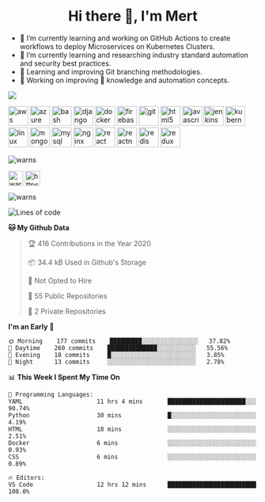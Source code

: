 <h1 align="center">Hi there 👋, I'm Mert</h1>


- 🔭 I’m currently learning and working on GitHub Actions to create workflows to deploy Microservices on Kubernetes Clusters.
- 🌱 I’m currently learning and researching industry standard automation and security best practices. 
- 💬 Learning and improving Git branching methodologies.
- 🔨 Working on improving 🐍 knowledge and automation concepts. 

![](https://snipboard.io/y0gv3a.jpg)

<p align="left"><img src="https://devicons.github.io/devicon/devicon.git/icons/amazonwebservices/amazonwebservices-original-wordmark.svg" alt="aws" width="40" height="40"/> <img src="https://www.vectorlogo.zone/logos/microsoft_azure/microsoft_azure-icon.svg" alt="azure" width="40" height="40"/> <img src="https://www.vectorlogo.zone/logos/gnu_bash/gnu_bash-icon.svg" alt="bash" width="40" height="40"/> <img src="https://devicons.github.io/devicon/devicon.git/icons/django/django-original.svg" alt="django" width="40" height="40"/> <img src="https://devicons.github.io/devicon/devicon.git/icons/docker/docker-original-wordmark.svg" alt="docker" width="40" height="40"/> <img src="https://www.vectorlogo.zone/logos/firebase/firebase-icon.svg" alt="firebase" width="40" height="40"/> <img src="https://www.vectorlogo.zone/logos/git-scm/git-scm-icon.svg" alt="git" width="40" height="40"/> <img src="https://devicons.github.io/devicon/devicon.git/icons/html5/html5-original-wordmark.svg" alt="html5" width="40" height="40"/> <img src="https://devicons.github.io/devicon/devicon.git/icons/javascript/javascript-original.svg" alt="javascript" width="40" height="40"/> <img src="https://www.vectorlogo.zone/logos/jenkins/jenkins-icon.svg" alt="jenkins" width="40" height="40"/> <img src="https://www.vectorlogo.zone/logos/kubernetes/kubernetes-icon.svg" alt="kubernetes" width="40" height="40"/> <img src="https://devicons.github.io/devicon/devicon.git/icons/linux/linux-original.svg" alt="linux" width="40" height="40"/> <img src="https://devicons.github.io/devicon/devicon.git/icons/mongodb/mongodb-original-wordmark.svg" alt="mongodb" width="40" height="40"/> <img src="https://devicons.github.io/devicon/devicon.git/icons/mysql/mysql-original-wordmark.svg" alt="mysql" width="40" height="40"/> <img src="https://devicons.github.io/devicon/devicon.git/icons/nginx/nginx-original.svg" alt="nginx" width="40" height="40"/> <img src="https://devicons.github.io/devicon/devicon.git/icons/react/react-original-wordmark.svg" alt="react" width="40" height="40"/> <img src="https://reactnative.dev/img/header_logo.svg" alt="reactnative" width="40" height="40"/> <img src="https://devicons.github.io/devicon/devicon.git/icons/redis/redis-original-wordmark.svg" alt="redis" width="40" height="40"/> <img src="https://devicons.github.io/devicon/devicon.git/icons/redux/redux-original.svg" alt="redux" width="40" height="40"/></p><p><img align="center" src="https://github-readme-stats.vercel.app/api/top-langs/?username=warns&layout=compact&hide=html" alt="warns" /></p>

<p align="left">
<a href="https://dev.to/warns" target="blank"><img align="center" src="https://cdn.jsdelivr.net/npm/simple-icons@3.0.1/icons/dev-dot-to.svg" alt="warns" height="30" width="30" /></a>
<a href="https://linkedin.com/in/https://www.linkedin.com/in/mert-alnuaimi-8885b1a4" target="blank"><img align="center" src="https://cdn.jsdelivr.net/npm/simple-icons@3.0.1/icons/linkedin.svg" alt="https://www.linkedin.com/in/mert-alnuaimi-8885b1a4" height="30" width="30" /></a>
</p>

<p align="left"> <img src="https://komarev.com/ghpvc/?username=warns" alt="warns" /> </p>

<!-- ### Hi there! I'm Mert  👋

- 🔭 I’m currently learning and working on GitHub Action to create workflows to deploy Microservices on Kubernetes Clusters.
- 🌱 I’m currently learning and researching industry standard automation and security best practices. 
- 💬 Learning and improving Git branching methodologies.
- 🔨 Working on improving 🐍 knowledge and automation concepts. 

![](https://snipboard.io/y0gv3a.jpg)
![Warns's github stats](https://github-readme-stats.vercel.app/api?username=warns&count_private=true&show_icons=true&theme=tokyonight&title_color=2421d4&icon_color=d30cb8&bg_color=091833&hide=stars)
-->
<!--START_SECTION:waka-->
![Lines of code](https://img.shields.io/badge/From%20Hello%20World%20I%27ve%20Written-222329%20lines%20of%20code-blue)

**🐱 My Github Data** 

> 🏆 416 Contributions in the Year 2020
 > 
> 📦 34.4 kB Used in Github's Storage 
 > 
> 🚫 Not Opted to Hire
 > 
> 📜 55 Public Repositories
 > 
> 🔑 2 Private Repositories 

**I'm an Early 🐤** 

```text
🌞 Morning    177 commits    █████████░░░░░░░░░░░░░░░░   37.82% 
🌆 Daytime    260 commits    ██████████████░░░░░░░░░░░   55.56% 
🌃 Evening    18 commits     █░░░░░░░░░░░░░░░░░░░░░░░░   3.85% 
🌙 Night      13 commits     ░░░░░░░░░░░░░░░░░░░░░░░░░   2.78%

```


📊 **This Week I Spent My Time On** 

```text
💬 Programming Languages: 
YAML                     11 hrs 4 mins       ██████████████████████░░░   90.74% 
Python                   30 mins             █░░░░░░░░░░░░░░░░░░░░░░░░   4.19% 
HTML                     18 mins             ░░░░░░░░░░░░░░░░░░░░░░░░░   2.51% 
Docker                   6 mins              ░░░░░░░░░░░░░░░░░░░░░░░░░   0.93% 
CSS                      6 mins              ░░░░░░░░░░░░░░░░░░░░░░░░░   0.89%

🔥 Editors: 
VS Code                  12 hrs 12 mins      █████████████████████████   100.0%

```


<!--END_SECTION:waka-->

<!--
**Warns/warns** is a ✨ _special_ ✨ repository because its `README.md` (this file) appears on your GitHub profile.

Here are some ideas to get you started:

- 👯 I’m looking to collaborate on ...
- 🤔 I’m looking for help with ...
- 💬 Ask me about ...
- 📫 How to reach me: ...
- 😄 Pronouns: ...
- ⚡ Fun fact: ...
-->
